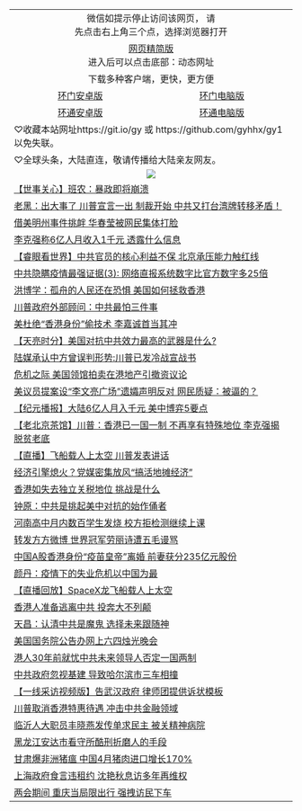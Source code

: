 
 <table>
    <tr>
    <td colspan="2" align="center">微信如提示停止访问该网页， 请<br/>先点击右上角三个点，选择浏览器打开</td>
  <tr>
  <tr>
    <td colspan="2" align="center"><a href="https://gitcdn.xyz/cdn/otiny/up/master/show005.htm">网页精简版</a><br/>进入后可以点击底部：动态网址</td>
  </tr>
  <tr>
    <td colspan="2" align="center">下载多种客户端，更快，更方便</td>
  <tr>
  <tr>
    <td align="center"><a href="https://cdn.jsdelivr.net/gh/opipe/up/oGatea.apk">环门安卓版</a></td>
    <td align="center"><a href="https://cdn.jsdelivr.net/gh/opipe/up/oGate.zip">环门电脑版</a></td>
  </tr>
  <tr>
    <td align="center"><a href="https://cdn.jsdelivr.net/gh/opipe/up/oPipe.apk">环通安卓版</a></td>
    <td align="center"><a href="https://raw.githubusercontent.com/opipe/up/master/oPipe.zip">环通电脑版</a></td>
  </tr>
<tr>
<td colspan="2" align=left>
♡收藏本站网址https://git.io/gy 或 https://github.com/gyhhx/gy1 以免失联。 
 </td>
</tr>
<td colspan="2" align=left>
♡全球头条，大陆直连，敬请传播给大陆亲友网友。
 </td>
</tr>

 <tr>
    <td colspan="2" align=center><img src="https://cdn.jsdelivr.net/gh/gyoupiodf/im1/%E7%BD%91%E9%97%A8%E6%96%B0%E9%97%BB1.jpg"></td>
 </tr>

<tr><td colspan="2" align="left"><a href="https://dfpk5celw1nnc.cloudfront.net/?name=c1178237&key=kfyrjtnopinbyjia&from=gy1">【世事关心】班农：暴政即将崩溃</a></td></tr>
<tr><td colspan="2" align="left"><a href="https://dfpk5celw1nnc.cloudfront.net/?name=c1178250&key=kfyrjtnopinbyjia&from=gy1">老黑：出大事了 川普宣言一出 制裁开始 中共又打台湾牌转移矛盾！</a></td></tr>
<tr><td colspan="2" align="left"><a href="https://dfpk5celw1nnc.cloudfront.net/?name=c1178281&key=kfyrjtnopinbyjia&from=gy1">借美明州事件挑衅 华春莹被网民集体打脸</a></td></tr>
<tr><td colspan="2" align="left"><a href="https://dfpk5celw1nnc.cloudfront.net/?name=c1178263&key=kfyrjtnopinbyjia&from=gy1">李克强称6亿人月收入1千元 透露什么信息</a></td></tr>
<tr><td colspan="2" align="left"><a href="https://dfpk5celw1nnc.cloudfront.net/?name=c1178251&key=kfyrjtnopinbyjia&from=gy1">【睿眼看世界】中共官员的核心利益不保 北京承压能力触红线</a></td></tr>
<tr><td colspan="2" align="left"><a href="https://dfpk5celw1nnc.cloudfront.net/?name=c1178282&key=kfyrjtnopinbyjia&from=gy1">中共隐瞒疫情最强证据(3): 网络直报系统数字比官方数字多25倍</a></td></tr>
<tr><td colspan="2" align="left"><a href="https://dfpk5celw1nnc.cloudfront.net/?name=c1178252&key=kfyrjtnopinbyjia&from=gy1">洪博学：孤舟的人民还在恐惧 美国如何拯救香港</a></td></tr>
<tr><td colspan="2" align="left"><a href="https://dfpk5celw1nnc.cloudfront.net/?name=c1178264&key=kfyrjtnopinbyjia&from=gy1">川普政府外部顾问：中共最怕三件事</a></td></tr>
<tr><td colspan="2" align="left"><a href="https://dfpk5celw1nnc.cloudfront.net/?name=c1178261&key=kfyrjtnopinbyjia&from=gy1">美杜绝“香港身份”偷技术 李嘉诚首当其冲</a></td></tr>
<tr><td colspan="2" align="left"><a href="https://dfpk5celw1nnc.cloudfront.net/?name=c1178258&key=kfyrjtnopinbyjia&from=gy1">【天亮时分】美国对抗中共效力最高的武器是什么?</a></td></tr>
<tr><td colspan="2" align="left"><a href="https://dfpk5celw1nnc.cloudfront.net/?name=c1178285&key=kfyrjtnopinbyjia&from=gy1">陆媒承认中方曾误判形势:川普已发冷战宣战书</a></td></tr>
<tr><td colspan="2" align="left"><a href="https://dfpk5celw1nnc.cloudfront.net/?name=c1178241&key=kfyrjtnopinbyjia&from=gy1">危机之际 美国领馆拍卖在港地产引撤资议论</a></td></tr>
<tr><td colspan="2" align="left"><a href="https://dfpk5celw1nnc.cloudfront.net/?name=c1178255&key=kfyrjtnopinbyjia&from=gy1">美议员提案设“李文亮广场”遗孀声明反对 网民质疑：被逼的？</a></td></tr>
<tr><td colspan="2" align="left"><a href="https://dfpk5celw1nnc.cloudfront.net/?name=c1178271&key=kfyrjtnopinbyjia&from=gy1">【纪元播报】大陆6亿人月入千元 美中博弈5要点</a></td></tr>
<tr><td colspan="2" align="left"><a href="https://dfpk5celw1nnc.cloudfront.net/?name=c1178257&key=kfyrjtnopinbyjia&from=gy1">【老北京茶馆】川普：香港已一国一制 不再享有特殊地位 李克强揭脱贫老底</a></td></tr>
<tr><td colspan="2" align="left"><a href="https://dfpk5celw1nnc.cloudfront.net/?name=c1178280&key=kfyrjtnopinbyjia&from=gy1">【直播】飞船载人上太空 川普发表讲话</a></td></tr>
<tr><td colspan="2" align="left"><a href="https://dfpk5celw1nnc.cloudfront.net/?name=c1178274&key=kfyrjtnopinbyjia&from=gy1">经济引擎熄火？党媒密集放风“搞活地摊经济”</a></td></tr>
<tr><td colspan="2" align="left"><a href="https://dfpk5celw1nnc.cloudfront.net/?name=c1178242&key=kfyrjtnopinbyjia&from=gy1">香港如失去独立关税地位 挑战是什么</a></td></tr>
<tr><td colspan="2" align="left"><a href="https://dfpk5celw1nnc.cloudfront.net/?name=c1178286&key=kfyrjtnopinbyjia&from=gy1">钟原：中共是挑起美中对抗的始作俑者</a></td></tr>
<tr><td colspan="2" align="left"><a href="https://dfpk5celw1nnc.cloudfront.net/?name=c1178273&key=kfyrjtnopinbyjia&from=gy1">河南高中月内数百学生发烧 校方拒检测继续上课</a></td></tr>
<tr><td colspan="2" align="left"><a href="https://dfpk5celw1nnc.cloudfront.net/?name=c1178262&key=kfyrjtnopinbyjia&from=gy1">转发方方微博 世界冠军劳丽诗遭五毛谩骂</a></td></tr>
<tr><td colspan="2" align="left"><a href="https://dfpk5celw1nnc.cloudfront.net/?name=c1178243&key=kfyrjtnopinbyjia&from=gy1">中国A股香港身份“疫苗皇帝”离婚 前妻获分235亿元股份</a></td></tr>
<tr><td colspan="2" align="left"><a href="https://dfpk5celw1nnc.cloudfront.net/?name=c1178266&key=kfyrjtnopinbyjia&from=gy1">颜丹：疫情下的失业危机以中国为最</a></td></tr>
<tr><td colspan="2" align="left"><a href="https://dfpk5celw1nnc.cloudfront.net/?name=c1178268&key=kfyrjtnopinbyjia&from=gy1">【直播回放】SpaceX龙飞船载人上太空</a></td></tr>
<tr><td colspan="2" align="left"><a href="https://dfpk5celw1nnc.cloudfront.net/?name=c1178287&key=kfyrjtnopinbyjia&from=gy1">香港人准备逃离中共 投奔大不列颠</a></td></tr>
<tr><td colspan="2" align="left"><a href="https://dfpk5celw1nnc.cloudfront.net/?name=c1178267&key=kfyrjtnopinbyjia&from=gy1">天昌：认清中共是魔鬼 选择未来跟随神</a></td></tr>
<tr><td colspan="2" align="left"><a href="https://dfpk5celw1nnc.cloudfront.net/?name=c1178244&key=kfyrjtnopinbyjia&from=gy1">美国国务院公告办网上六四烛光晚会</a></td></tr>
<tr><td colspan="2" align="left"><a href="https://dfpk5celw1nnc.cloudfront.net/?name=c1178270&key=kfyrjtnopinbyjia&from=gy1">港人30年前就忧中共未来领导人否定一国两制</a></td></tr>
<tr><td colspan="2" align="left"><a href="https://dfpk5celw1nnc.cloudfront.net/?name=c1178275&key=kfyrjtnopinbyjia&from=gy1">中共政府忽视基建 导致哈尔滨市三车相撞</a></td></tr>
<tr><td colspan="2" align="left"><a href="https://dfpk5celw1nnc.cloudfront.net/?name=c1178272&key=kfyrjtnopinbyjia&from=gy1">【一线采访视频版】告武汉政府 律师团提供诉状模板</a></td></tr>
<tr><td colspan="2" align="left"><a href="https://dfpk5celw1nnc.cloudfront.net/?name=c1178256&key=kfyrjtnopinbyjia&from=gy1">川普取消香港特惠待遇 冲击中共金融领域</a></td></tr>
<tr><td colspan="2" align="left"><a href="https://dfpk5celw1nnc.cloudfront.net/?name=c1178245&key=kfyrjtnopinbyjia&from=gy1">临沂人大职员丰晓燕发传单求民主 被关精神病院</a></td></tr>
<tr><td colspan="2" align="left"><a href="https://dfpk5celw1nnc.cloudfront.net/?name=c1178284&key=kfyrjtnopinbyjia&from=gy1">黑龙江安达市看守所酷刑折磨人的手段</a></td></tr>
<tr><td colspan="2" align="left"><a href="https://dfpk5celw1nnc.cloudfront.net/?name=c1178265&key=kfyrjtnopinbyjia&from=gy1">甘肃爆非洲猪瘟 中国4月猪肉进口增长170%</a></td></tr>
<tr><td colspan="2" align="left"><a href="https://dfpk5celw1nnc.cloudfront.net/?name=c1178269&key=kfyrjtnopinbyjia&from=gy1">上海政府食言违租约 沈艳秋息访多年再维权</a></td></tr>
<tr><td colspan="2" align="left"><a href="https://dfpk5celw1nnc.cloudfront.net/?name=c1178249&key=kfyrjtnopinbyjia&from=gy1">两会期间 重庆当局限出行 强拽访民下车</a></td></tr>

</table>

